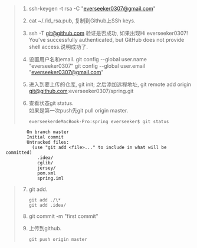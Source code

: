 >  1. 	ssh-keygen -t rsa -C "everseeker0307@gmail.com"
>  
>  2. 	cat ~/./id_rsa.pub, 复制到Github上SSh keys.
>  
>  3. 	ssh -T git@github.com 验证是否成功, 如果出现Hi everseeker0307! You've successfully authenticated, but GitHub does not provide shell access.说明成功了.
>  
>  4. 	设置用户名和email.
>  			git config --global user.name "everseeker0307"
>  			git config --global user.email "everseeker0307@gmail.com"
>  		
>  5.	进入到要上传的仓库, git init; 之后添加远程地址, git remote add origin git@github.com:everseeker0307/spring.git
>  
>  6.	查看状态git status.  
>  		如果是第一次push先git pull origin master.
>  
>  			everseekerdeMacBook-Pro:spring everseeker$ git status  
			On branch master
			Initial commit
			Untracked files:
			  (use "git add <file>..." to include in what will be committed)
				.idea/
				cglib/
				jersey/
				pom.xml
				spring.iml
>	
>	7.	git add.
>	
>			git add ./\*
>			git add .idea/
>			
>	8.	git commit -m "first commit"
>	
>	9.	上传到github.
>	
>			git push origin master